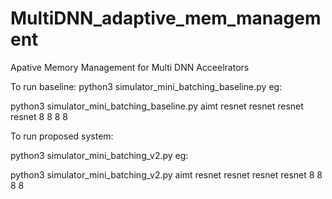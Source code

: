 # MultiDNN_adaptive_mem_management
Apative Memory Management for Multi DNN Acceelrators

To run baseline:
python3 simulator_mini_batching_baseline.py <arch> <model1> <model2> <model3> <model4> <bsize1> <basize2> <basize3> <bsize4>
eg:

python3 simulator_mini_batching_baseline.py aimt resnet resnet resnet resnet 8 8 8 8

To run proposed system:

python3 simulator_mini_batching_v2.py <arch> <model1> <model2> <model3> <model4> <bsize1> <basize2> <basize3> <bsize4>
eg:

python3 simulator_mini_batching_v2.py aimt resnet resnet resnet resnet 8 8 8 8


